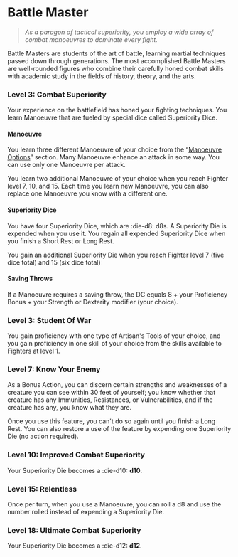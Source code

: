 # Battle Master

> *As a paragon of tactical superiority, you employ a wide array of combat manoeuvres to dominate every fight.*

Battle Masters are students of the art of battle, learning martial techniques passed down through generations. The most accomplished Battle Masters are well-rounded figures who combine their carefully honed combat skills with academic study in the fields of history, theory, and the arts.

### Level 3: Combat Superiority
Your experience on the battlefield has honed your fighting techniques. You learn Manoeuvre that are fueled by special dice called Superiority Dice.

#### Manoeuvre

You learn three different Manoeuvre of your choice from the “[Manoeuvre Options](../../character-creation/option/manoeuvre.md)” section. Many Manoeuvre enhance an attack in some way. You can use only one Manoeuvre per attack.

You learn two additional Manoeuvre of your choice when you reach Fighter level 7, 10, and 15. Each time you learn new Manoeuvre, you can also replace one Manoeuvre you know with a different one.

#### Superiority Dice

You have four Superiority Dice, which are :die-d8: d8s. A Superiority Die is expended when you use it. You regain all expended Superiority Dice when you finish a Short Rest or Long Rest.

You gain an additional Superiority Die when you reach Fighter level 7 (five dice total) and 15 (six dice total)

#### Saving Throws

If a Manoeuvre requires a saving throw, the DC equals 8 + your Proficiency Bonus + your Strength or Dexterity modifier (your choice).
 
### Level 3: Student Of War

You gain proficiency with one type of Artisan's Tools of your choice, and you gain proficiency in one skill of your choice from the skills available to Fighters at level 1.

### Level 7: Know Your Enemy

As a Bonus Action, you can discern certain strengths and weaknesses of a creature you can see within 30 feet of yourself; you know whether that creature has any Immunities, Resistances, or Vulnerabilities, and if the creature has any, you know what they are.

Once you use this feature, you can't do so again until you finish a Long Rest. You can also restore a use of the feature by expending one Superiority Die (no action required).

### Level 10: Improved Combat Superiority

Your Superiority Die becomes a :die-d10: **d10**.

### Level 15: Relentless

Once per turn, when you use a Manoeuvre, you can roll a d8 and use the number rolled instead of expending a Superiority Die.

### Level 18: Ultimate Combat Superiority

Your Superiority Die becomes a :die-d12: **d12**.


